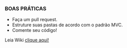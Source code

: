### BOAS PRÁTICAS
- Faça um pull request.
- Estruture suas pastas de acordo com o padrão MVC.
- Comente seu código!

Leia Wiki [clique aqui!](https://github.com/cassiano0/template_estrutura_brq/wiki)
